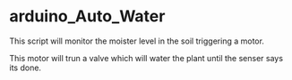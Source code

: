 # arduino_Auto_Water

This script will monitor the moister level in the soil triggering a motor.

This motor will trun a valve which will water the plant until the senser says its done.

